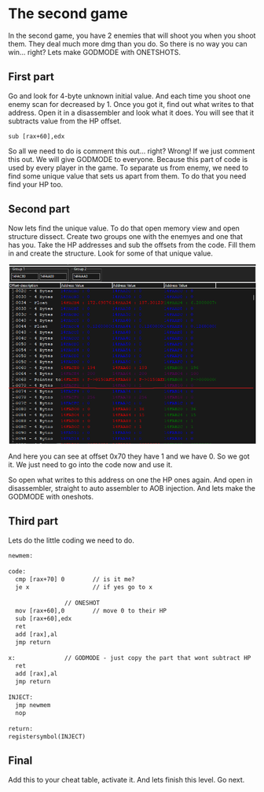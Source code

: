 # The second game

In the second game, you have 2 enemies that will shoot you when you shoot them. They deal much more dmg than you do. So there is no way you can win... right? Lets make GODMODE with ONETSHOTS.

## First part

Go and look for 4-byte unknown initial value. And each time you shoot one enemy scan for decreased by 1. Once you got it, find out what writes to that address. Open it in a disassembler and look what it does. You will see that it subtracts value from the HP offset.

```
sub [rax+60],edx
```

So all we need to do is comment this out... right? Wrong! If we just comment this out. We will give GODMODE to everyone. Because this part of code is used by every player in the game. To separate us from enemy, we need to find some unique value that sets us apart from them. To do that you need find your HP too.

## Second part

Now lets find the unique value. To do that open memory view and open structure dissect. Create two groups one with the enemyes and one that has you. Take the HP addresses and sub the offsets from the code. Fill them in and create the structure. Look for some of that unique value.

![](Screenshot.png)

And here you can see at offset 0x70 they have 1 and we have 0. So we got it. We just need to go into the code now and use it. 

So open what writes to this address on one the HP ones again. And open in disassembler, straight to auto assembler to AOB injection. And lets make the GODMODE with oneshots.

## Third part

Lets do the little coding we need to do.

```
newmem:

code:
  cmp [rax+70] 0        // is it me?
  je x                  // if yes go to x

                // ONESHOT
  mov [rax+60],0        // move 0 to their HP
  sub [rax+60],edx
  ret 
  add [rax],al
  jmp return

x:              // GODMODE - just copy the part that wont subtract HP
  ret
  add [rax],al
  jmp return

INJECT:
  jmp newmem
  nop

return:
registersymbol(INJECT)
```

## Final

Add this to your cheat table, activate it. And lets finish this level. Go next.

